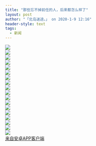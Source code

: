 ```yaml
---
title: "那些忘不掉前任的人，后来都怎么样了"
layout: post
author: "「北岛迷途。」 on 2020-1-9 12:16"
header-style: text
tags:
  - 新闻
---
```


<head></head>
<body>
 <img src="http://image.sxmeihua.com/pic/20200109/1578539447292842_608.jpg" onload="thumbImg(this)">
 <br> 
 <img src="http://image.sxmeihua.com/pic/20200109/1578539447297647_847.jpg" onload="thumbImg(this)">
 <br> 
 <img src="http://image.sxmeihua.com/pic/20200109/1578539447308105_824.jpg" onload="thumbImg(this)">
 <br> 
 <img src="http://image.sxmeihua.com/pic/20200109/1578539447312494_28.jpg" onload="thumbImg(this)">
 <br> 
 <img src="http://image.sxmeihua.com/pic/20200109/1578539447316127_238.jpg" onload="thumbImg(this)">
 <br> 
 <img src="http://image.sxmeihua.com/pic/20200109/1578539447318392_912.jpg" onload="thumbImg(this)">
 <br> 
 <img src="http://image.sxmeihua.com/pic/20200109/1578539447320801_859.jpg" onload="thumbImg(this)">
 <br> 
 <img src="http://image.sxmeihua.com/pic/20200109/1578539447322523_112.jpg" onload="thumbImg(this)">
 <br> 
 <img src="http://image.sxmeihua.com/pic/20200109/1578539447324701_456.jpg" onload="thumbImg(this)">
 <br> 
 <img src="http://image.sxmeihua.com/pic/20200109/1578539467028354_556.jpg" onload="thumbImg(this)">
 <br> 
 <img src="http://image.sxmeihua.com/pic/20200109/1578539467150370_997.jpg" onload="thumbImg(this)">
 <br> 
 <img src="http://image.sxmeihua.com/pic/20200109/157853946728487_951.jpg" onload="thumbImg(this)">
 <br> 
 <img src="http://image.sxmeihua.com/pic/20200109/1578539467384206_348.jpg" onload="thumbImg(this)">
 <br> 
 <img src="http://image.sxmeihua.com/pic/20200109/1578539467474575_329.jpg" onload="thumbImg(this)">
 <br> 
 <img src="http://image.sxmeihua.com/pic/20200109/1578539467560945_787.jpg" onload="thumbImg(this)">
 <br> 
 <img src="http://image.sxmeihua.com/pic/20200109/1578539467651719_873.jpg" onload="thumbImg(this)">
 <br> 
 <img src="http://image.sxmeihua.com/pic/20200109/157853946773446_118.jpg" onload="thumbImg(this)">
 <br> 
 <img src="http://image.sxmeihua.com/pic/20200109/1578539467811522_24.jpg" onload="thumbImg(this)">
 <br> 
 <div class="mag_viewthread"> 
  <a class="mag_text" target="_blank" href="https://app.boniu365.online/">来自安卓APP客户端</a> 
  <span id="magapp_qrcode_5947463" onmouseover="showMenu({'showid':this.id, 'menuid':'magapp_qrcode_download','fade':1, 'pos':'34'})" class="mag_qrcode"></span> 
 </div>
</body>


